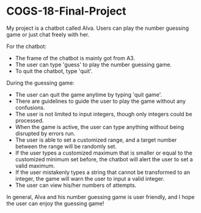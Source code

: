 # COGS-18-Final-Project
My project is a chatbot called Alva. Users can play the number guessing game or just chat freely with her.



For the chatbot:

- The frame of the chatbot is mainly got from A3.
- The user can type 'guess' to play the number guessing game.
- To quit the chatbot, type 'quit'.


During the guessing game:

- The user can quit the game anytime by typing 'quit game'.
- There are guidelines to guide the user to play the game without any confusions.
- The user is not limited to input integers, though only integers could be processed.
- When the game is active, the user can type anything without being disrupted by errors run.
- The user is able to set a customized range, and a target number between the range will be randomly set.
- If the user types a customized maximum that is smaller or equal to the customized minimum set before, the chatbot will alert the user to set a valid maximum.
- If the user mistakenly types a string that cannot be transformed to an integer, the game will warn the user to input a valid integer.
- The user can view his/her numbers of attempts.

In general, Alva and his number guessing game is user friendly, and I hope the user can enjoy the guessing game!
